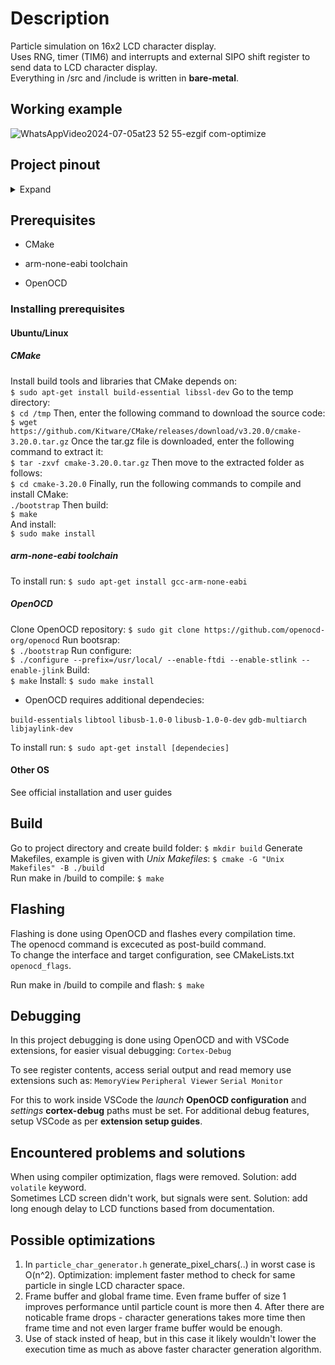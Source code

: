 
# Description
Particle simulation on 16x2 LCD character display.  
Uses RNG, timer (TIM6) and interrupts and external SIPO shift register to send data to LCD character display.   
Everything in /src and /include is written in **bare-metal**.   
## Working example  
![WhatsAppVideo2024-07-05at23 52 55-ezgif com-optimize](https://github.com/AEF1551s/16x2_particle_simulation/assets/65708516/32a1a61f-b702-4039-9941-beb83fe7da17)  
## Project pinout
<details>
  <summary>Expand</summary>  
  
![Screenshot from 2024-07-06 02-28-42](https://github.com/AEF1551s/16x2_particle_simulation/assets/65708516/b9d0f2de-a9aa-421d-9aae-6ade8df3f8d6)

</details> 

## Prerequisites

- CMake

-  arm-none-eabi toolchain

-  OpenOCD

  

### Installing prerequisites

#### Ubuntu/Linux

##### CMake

Install build tools and libraries that CMake depends on:  
`$ sudo apt-get install build-essential libssl-dev`
Go to the temp directory:  
`$ cd /tmp`
Then, enter the following command to download the source code:  
`$ wget https://github.com/Kitware/CMake/releases/download/v3.20.0/cmake-3.20.0.tar.gz`
Once the tar.gz file is downloaded, enter the following command to extract it:  
`$ tar -zxvf cmake-3.20.0.tar.gz`
Then move to the extracted folder as follows:  
`$ cd cmake-3.20.0`
Finally, run the following commands to compile and install CMake:  
`./bootstrap`
Then  build:  
`$ make`  
And install:  
`$ sudo make install`
##### arm-none-eabi toolchain
To install run:
`$ sudo apt-get install gcc-arm-none-eabi`

##### OpenOCD
Clone OpenOCD repository:
`$ sudo git clone https://github.com/openocd-org/openocd`
Run bootsrap:  
`$ ./bootstrap`
Run configure:  
`$ ./configure --prefix=/usr/local/ --enable-ftdi --enable-stlink --enable-jlink`
Build:  
`$ make`
Install:
`$ sudo make install`

- OpenOCD requires additional dependecies:

`build-essentials`
`libtool`
`libusb-1.0-0`
`libusb-1.0-0-dev`
`gdb-multiarch`
`libjaylink-dev`

To install run:
`$ sudo apt-get install [dependecies]`

#### Other OS

See official installation and user guides

  

## Build
Go to project directory and create build folder:
`$ mkdir build`
Generate Makefiles, example is given with *Unix Makefiles*:
`$ cmake -G "Unix Makefiles" -B ./build`  
Run make in /build to compile:
`$ make`
  

## Flashing
Flashing is done using OpenOCD and flashes every compilation time.  
The openocd command is excecuted as post-build command.  
To change the interface and target configuration, see CMakeLists.txt `openocd_flags`.  

Run make in /build to compile and flash:
`$ make`

## Debugging
In this project debugging is done using OpenOCD and with VSCode extensions, for easier visual debugging: 
`Cortex-Debug`

To see register contents, access serial output and read memory use extensions such as: 
`MemoryView`
`Peripheral Viewer`
`Serial Monitor`
  
  For this to work inside VSCode the *launch* **OpenOCD configuration** and *settings* **cortex-debug** paths must be set.
For additional debug features, setup VSCode as per **extension setup guides**.

## Encountered problems and solutions
When using compiler optimization, flags were removed. Solution: add `volatile` keyword.  
Sometimes LCD screen didn't work, but signals were sent. Solution: add long enough delay to LCD functions based from documentation.  

## Possible optimizations  
1. In `particle_char_generator.h` generate_pixel_chars(..) in worst case is O(n^2). Optimization: implement faster method to check for same particle in single LCD character space.
2. Frame buffer and global frame time. Even frame buffer of size 1 improves performance until particle count is more then 4. After there are noticable frame drops - character generations takes more time then frame time and not even larger frame buffer would be enough.
3. Use of stack insted of heap, but in this case it likely wouldn't lower the execution time as much as above faster character generation algorithm.  
